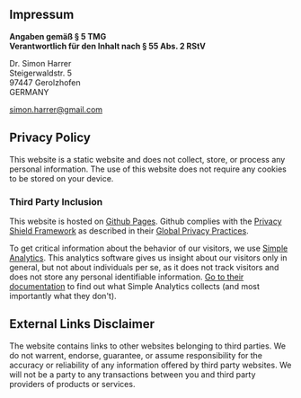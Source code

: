 ## Impressum

**Angaben gemäß § 5 TMG  
Verantwortlich für den Inhalt nach § 55 Abs. 2 RStV**

Dr. Simon Harrer  
Steigerwaldstr. 5  
97447 Gerolzhofen  
GERMANY

simon.harrer@gmail.com


## Privacy Policy

This website is a static website and does not collect, store, or process any personal information.
The use of this website does not require any cookies to be stored on your device.

### Third Party Inclusion

This website is hosted on [Github Pages](https://pages.github.com/).
Github complies with the [Privacy Shield Framework](https://www.privacyshield.gov) as described in their [Global Privacy Practices](https://help.github.com/en/articles/global-privacy-practices).

To get critical information about the behavior of our visitors, we use [Simple Analytics](https://simpleanalytics.com). 
This analytics software gives us insight about our visitors only in general, but not about individuals per se, as it does not track visitors and does not store any personal identifiable information. 
[Go to their documentation](https://docs.simpleanalytics.com/what-we-collect) to find out what Simple Analytics collects (and most importantly what they don't).

## External Links Disclaimer

The website contains links to other websites belonging to third parties.
We do not warrent, endorse, guarantee, or assume responsibility for the accuracy or reliability of any information offered by third party websites.
We will not be a party to any transactions between you and third party providers of products or services.
